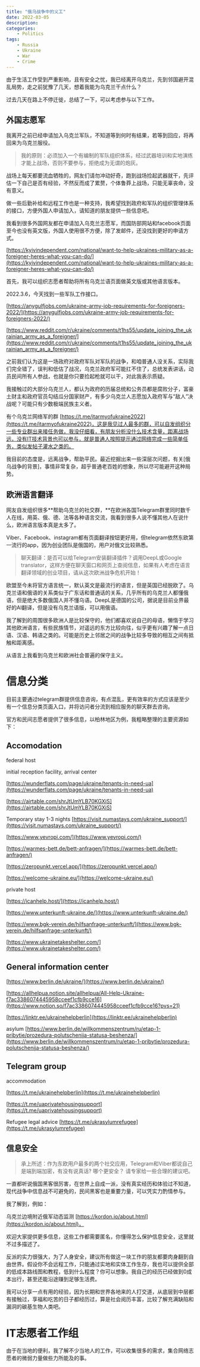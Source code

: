 ```yaml
---
title: "俄乌战争中的义工"
date: 2022-03-05
description: 
categories:
    - Politics
tags:  
    - Russia
    - Ukraine
    - War
    - Crime
---
```



由于生活工作受到严重影响，且有安全之忧，我已经离开乌克兰，先到邻国避开混乱局势，走之前犹豫了几天，想着我能为乌克兰干点什么？

过去几天在路上不停迁徙，总结了一下，可以考虑参与以下工作。

## **外国志愿军**

我离开之前已经申请加入乌克兰军队，不知道等到何时有结果，若等到回应，将再回来为乌克兰服役。

> 我的原则：必须加入一个有编制的军队组织体系，经过武器培训和实地演练才能上战场，否则不要参与，拒绝成为无谓的炮灰。
> 

战场上每天都要流血牺牲的，网友们请勿冲动好奇，跑到战场捡起武器就干，先评估一下自己是否有经验，不然反而成了累赘，个体鲁莽上战场，只能无辜丧命，没有意义。

做一些后勤补给和远程工作也是一种支持，我希望找到政府和军队的组织管理体系的接口，方便外国人申请加入，请知道的朋友提供一些信息吧。

我看到很多外国网友都在申请加入乌克兰志愿军，而国防部网站和facebook页面至今也没有英文版，外国人使用很不方便，除了发邮件，还没找到更好的申请方式。

[https://kyivindependent.com/national/want-to-help-ukraines-military-as-a-foreigner-heres-what-you-can-do/](https://kyivindependent.com/national/want-to-help-ukraines-military-as-a-foreigner-heres-what-you-can-do/)

首先，我可以组织志愿者帮助将所有乌克兰语页面做英文版或其他语言版本。

2022.3.6，今天找到一些军队工作接口。

[https://anygulfjobs.com/ukraine-army-job-requirements-for-foreigners-2022/](https://anygulfjobs.com/ukraine-army-job-requirements-for-foreigners-2022/)

[https://www.reddit.com/r/ukraine/comments/t1hs55/update_joining_the_ukrainian_army_as_a_foreigner/](https://www.reddit.com/r/ukraine/comments/t1hs55/update_joining_the_ukrainian_army_as_a_foreigner/)

之前我们认为这是一场政府对政府军队对军队的战争，和咱普通人没关系，实际我们完全错了，误判和低估了战况，乌克兰政府军可能扛不住了，总统发表讲话，动员民间所有人参战，也就是你只要捡起枪就可以干，对此我表示质疑。

我接触过的大部分乌克兰人，都认为政府的历届总统和公务员都是腐败分子，富豪土财主和政府官员勾结瓜分国家财产，有多少乌克兰人志愿加入政府军与“敌人”决战呢？可能只有少数极端民族主义者。

有个乌克兰网络军的群 [https://t.me/itarmyofukraine2022](https://t.me/itarmyofukraine2022)，这是我见过人最多的群，可以自发组织分一些专业群出来接任务做，我没仔细看，有朋友分析没什么技术含量，距离战场远，没有IT技术背景也可以参与，就是普通人按照提示通过网络完成一些简单任务，类似发帖子灌水之类的。

我目前的态度是，远离战争，帮助平民。最近挖掘出来一些深层次问题，有关[俄乌战争的背景]，事情非常复杂，超乎普通老百姓的想象，所以尽可能避开这种局势。

## 欧洲语言翻译

网友自发组织很多**帮助乌克兰的社交群，**在欧洲各国Telegram群里同时数千人在线，用英、俄、德、法等各种语言交流，我看到很多人说不懂其他人在说什么，欧洲语言版本真是太多了。

Viber、Facebook、instagram都有页面翻译按钮更好用，但telegram依然东欧第一流行的app，因为创业团队是俄国的，用户对俄文比较熟悉。

> 聊天翻译：是否可以给Telegram安装翻译插件？调用DeepL或Google translator，这样方便在聊天窗口和网页上查阅信息，如果有人考虑在语言翻译领域的创业项目，请从这次欧洲战争危机开始！
> 

欧盟至今未将官方语言统一，默认英文是最流行的语言，但是英国已经脱欧了。乌克兰语和俄语的关系类似于广东话和普通话的关系，几乎所有的乌克兰人都懂俄语，但是绝大多数俄国人并不懂乌语。DeepL是德国的公司，据说是目前业界最好的AI翻译，但是没有乌克兰语版，可以用俄语。

我了解到的周围很多欧洲人是比较保守的，他们都喜欢说自己的母语，懒惰于学习其他欧洲语言，有些民族情节，对遥远的东方比较向往，似乎更有兴趣了解一点日语、汉语、韩语之类的。可能是历史上邻居之间的战争比较多导致的相互之间有抵触和距离感。

从语言上我看到乌克兰和欧洲社会普遍的保守主义。

# 信息分类

目前主要通过telegram群提供信息咨询，有点混乱，更有效率的方式应该是至少有一个信息分类页面入口，并将访问者分流到相应服务的聊天群去咨询。

官方和民间志愿者提供了很多信息，以柏林地区为例，我粗略整理的主要资源如下：

## Accomodation

federal host

initial reception facility, arrival center

[https://wunderflats.com/page/ukraine/tenants-in-need-ua](https://wunderflats.com/page/ukraine/tenants-in-need-ua)

[https://airtable.com/shrJtUmYLB70KGXiS](https://airtable.com/shrJtUmYLB70KGXiS)

Temporary stay 1-3 nights [https://visit.numastays.com/ukraine_support/](https://visit.numastays.com/ukraine_support/)

[https://www.yevropi.com/](https://www.yevropi.com/)

[https://warmes-bett.de/bett-anfragen/](https://warmes-bett.de/bett-anfragen/)

[https://zeropunkt.vercel.app/](https://zeropunkt.vercel.app/)

[https://welcome-ukraine.eu/](https://welcome-ukraine.eu/)

private host

[https://icanhelp.host/](https://icanhelp.host/)

[https://www.unterkunft-ukraine.de/](https://www.unterkunft-ukraine.de/)

[https://www.bgk-verein.de/hilfsanfrage-unterkunft/](https://www.bgk-verein.de/hilfsanfrage-unterkunft/)

[https://www.ukrainetakeshelter.com/](https://www.ukrainetakeshelter.com/)

## General information center

[https://www.berlin.de/ukraine/](https://www.berlin.de/ukraine/)

[https://allhelpua.notion.site/allhelpua/All-Help-Ukraine-f7ac3386074445958cceef1cfb9cce16](https://www.notion.so/f7ac3386074445958cceef1cfb9cce16?pvs=21)

[https://linktr.ee/ukrainehelpberlin](https://linktr.ee/ukrainehelpberlin)

asylum [https://www.berlin.de/willkommenszentrum/ru/etap-1-pribytie/prozedura-polutschenija-statusa-beshenza/](https://www.berlin.de/willkommenszentrum/ru/etap-1-pribytie/prozedura-polutschenija-statusa-beshenza/)


## Telegram group

accommodation

[https://t.me/ukrainehelpberlin](https://t.me/ukrainehelpberlin)

[https://t.me/uaprivatehousingsupport](https://t.me/uaprivatehousingsupport)

Refugee legal advice [https://t.me/ukrasylumrefugee](https://t.me/ukrasylumrefugee)

## 信息安全

> 承上所述：作为东欧用户最多的两个社交应用，Telegram和Viber都说自己是端到端加密，有没有说真话? 哪个更安全？ 请专家给一些合理的建议吧。
> 

一直都听说俄国黑客很厉害，在世界上自成一派，没有真实经历和体验过不知道，现代战争中信息战不可避免的，民间黑客也是重要力量，可以凭实力酌情参与。

我了解到，例如：

乌克兰边境附近俄军动态监测 [https://kordon.io/about.html](https://kordon.io/about.html)，

欢迎大家提供更多信息，这些工作都需要匿名，你懂得怎么保护信息安全，这里就不过多描述了。

反派的实力很强大，为了人身安全，建议所有做这一块工作的朋友都要肉身翻到自由世界。假设你不会远程工作，只能通过实地和实体工作生存，我也可以提供全部的低成本路线图和教程，低到什么程度？你可以想象。我自己的经历已经做到0成本出行，甚至还能沿途赚到足够生活费。

我可以分享一点有用的经验，因为长期和世界各地来的人打交道，从底层到中层都有接触过，享福和吃苦的日子都经历过，算是社会阅历丰富，比较了解充满缺陷和漏洞的碳基生物人类吧。

# IT志愿者工作组

由于在当地的便利，我了解不少当地人的工作，可以收集很多的需求，集合网络志愿者的微弱力量做些力所能及的事。

